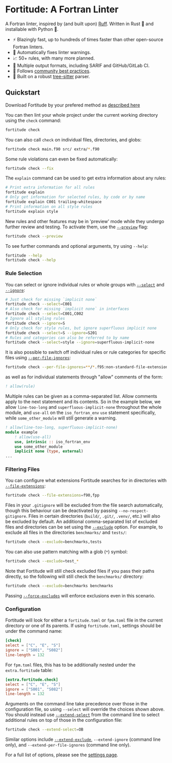 # Fortitude: A Fortran Linter

A Fortran linter, inspired by (and built upon) [Ruff](https://github.com/astral-sh/ruff).
Written in Rust :crab: and installable with Python :snake:.

- :zap: Blazingly fast, up to hundreds of times faster than other open-source Fortran
  linters.
- :wrench: Automatically fixes linter warnings.
- :chart_with_upwards_trend: 50+ rules, with many more planned.
- :page_with_curl: Multiple output formats, including SARIF and GitHub/GitLab CI.
- :handshake: Follows [community best
  practices](https://fortran-lang.org/learn/best_practices/).
- :muscle: Built on a robust [tree-sitter](https://tree-sitter.github.io/tree-sitter/)
  parser.

## Quickstart

Download Fortitude by your prefered method as [described here](installation.md)

You can then lint your whole project under the current working directory
using the `check` command:

```bash
fortitude check
```

You can also call `check` on individual files, directories, and globs:

```bash
fortitude check main.f90 src/ extra/*.f90
```

Some rule violations can even be fixed automatically:

```bash
fortitude check --fix
```

The `explain` command can be used to get extra information about any rules:

```bash
# Print extra information for all rules
fortitude explain
# Only get information for selected rules, by code or by name
fortitude explain C001 trailing-whitespace
# Print information on all style rules
fortitude explain style
```

New rules and other features may be in 'preview' mode while they undergo further review
and testing. To activate them, use the [`--preview`](settings.md#preview) flag:

```bash
fortitude check --preview
```

To see further commands and optional arguments, try using `--help`:

```bash
fortitude --help
fortitude check --help
```

### Rule Selection

You can select or ignore individual rules or whole groups with
[`--select`](settings.md#select) and [`--ignore`](settings.md#ignore):

```bash
# Just check for missing `implicit none`
fortitude check --select=C001
# Also check for missing `implicit none` in interfaces
fortitude check --select=C001,C002
# Ignore all styling rules
fortitude check --ignore=S
# Only check for style rules, but ignore superfluous implicit none
fortitude check --select=S --ignore=S201
# Rules and categories can also be referred to by name
fortitude check --select=style --ignore=superfluous-implicit-none
```

It is also possible to switch off individual rules or rule categories for specific
files using [`--per-file-ignores`](settings.md#per-file-ignores):

```bash
fortitude check --per-file-ignores=**/*.f95:non-standard-file-extension
```

as well as for individual statements through "allow" comments of the
form:

```f90
! allow(rule)
```

Multiple rules can be given as a comma-separated list. Allow comments
apply to the next statement and its contents. So in the example below,
we allow `line-too-long` and `superfluous-implicit-none` throughout
the whole module, and `use-all` on the `iso_fortran_env` `use`
statement specifically, while `some_other_module` will still generate
a warning.

```f90
! allow(line-too-long, superfluous-implicit-none)
module example
    ! allow(use-all)
    use, intrinsic :: iso_fortran_env
    use some_other_module
    implicit none (type, external)
...
```

### Filtering Files

You can configure what extensions Fortitude searches for in directories with
[`--file-extensions`](settings.md#file-extensions):

```bash
fortitude check --file-extensions=f90,fpp
```

Files in your `.gitignore` will be excluded from the file search automatically,
though this behaviour can be deactivated by passing `--no-respect-gitignore`.
Files in certain directories (`build/`, `.git/`, `.venv/`, etc.) will also be
excluded by default. An additional comma-separated list of excluded files and
directories can be set using the [`--exclude`](settings.md#exclude) option. For
example, to exclude all files in the directories `benchmarks/` and `tests/`:

```bash
fortitude check --exclude=benchmarks,tests
```

You can also use pattern matching with a glob (`*`) symbol:

```bash
fortitude check --exclude=test_*
```

Note that Fortitude will still check excluded files if you pass their paths
directly, so the following will still check the `benchmarks/` directory:

```bash
fortitude check --exclude=benchmarks benchmarks
```

Passing [`--force-excludes`](settings.md#force-exclude) will enforce exclusions
even in this scenario.

### Configuration

Fortitude will look for either a `fortitude.toml` or `fpm.toml` file in the
current directory or one of its parents. If using `fortitude.toml`, settings
should be under the command name:

```toml
[check]
select = ["C", "E", "S"]
ignore = ["S001", "S082"]
line-length = 132
```

For `fpm.toml` files, this has to be additionally nested under the
`extra.fortitude` table:

```toml
[extra.fortitude.check]
select = ["C", "E", "S"]
ignore = ["S001", "S082"]
line-length = 132
```

Arguments on the command line take precedence over those in the configuration
file, so using `--select` will override the choices shown above. You should
instead use [`--extend-select`](settings.md#extend-select) from the command line
to select additional rules on top of those in the configuration file:

```bash
fortitude check --extend-select=OB
```

Similar options include [`--extend-exclude`](settings.md#extend-exclude),
`--extend-ignore` (command line only), and `--extend-per-file-ignores` (command
line only).

For a full list of options, please see the [settings page](settings.md).
